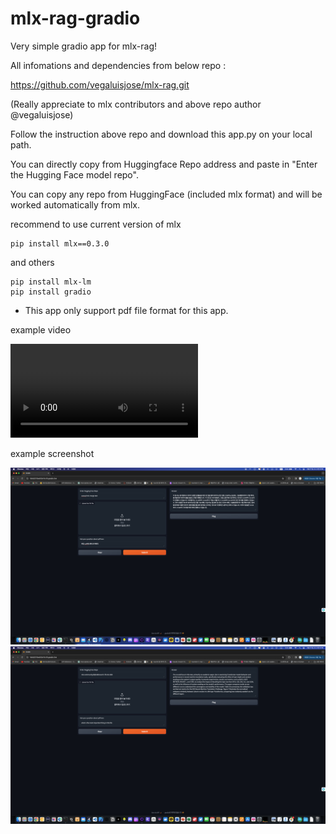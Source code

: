 # mlx-rag-gradio

Very simple gradio app for mlx-rag! 

All infomations and dependencies from below repo : 

https://github.com/vegaluisjose/mlx-rag.git

(Really appreciate to mlx contributors and above repo author @vegaluisjose)

Follow the instruction above repo and download this app.py on your local path.

You can directly copy from Huggingface Repo address and paste in "Enter the Hugging Face model repo".

You can copy any repo from HuggingFace (included mlx format) and will be worked automatically from mlx.

recommend to use current version of mlx

```CLI
pip install mlx==0.3.0
```

and others

```CLI
pip install mlx-lm
pip install gradio
```

* This app only support pdf file format for this app.

example video

![example1](video/mlx-rag-gradio.mp4)


example screenshot

![example2](images/screenshot1.png)
![example3](images/screenshot2.png)



